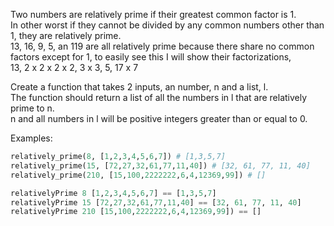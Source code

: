 Two numbers are relatively prime if their greatest common factor is 1.  
In other worst if they cannot be divided by any common numbers other than 1, they are relatively prime.  
13, 16, 9, 5, an 119 are all relatively prime because there share no common factors except for 1, to easily see this I will show their factorizations,  
13, 2 x 2 x 2 x 2, 3 x 3, 5, 17 x 7  
  
Create a function that takes 2 inputs, an number, n and a list, l.  
The function should return a list of all the numbers in l that are relatively prime to n.  
n and all numbers in l will be positive integers greater than or equal to 0.  

Examples:

```python
relatively_prime(8, [1,2,3,4,5,6,7]) # [1,3,5,7]
relatively_prime(15, [72,27,32,61,77,11,40]) # [32, 61, 77, 11, 40]
relatively_prime(210, [15,100,2222222,6,4,12369,99]) # []
```
```haskell
relativelyPrime 8 [1,2,3,4,5,6,7] == [1,3,5,7]
relativelyPrime 15 [72,27,32,61,77,11,40] == [32, 61, 77, 11, 40]
relativelyPrime 210 [15,100,2222222,6,4,12369,99]) == []
```